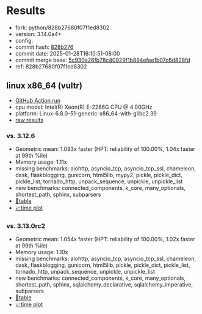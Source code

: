 # Results

- fork: python/828b27680f07f1ed8302
- version: 3.14.0a4+
- config: 
- commit hash: [828b276](https://github.com/python/cpython/commit/828b276)
- commit date: 2025-01-28T16:10:51-08:00
- commit merge base: [5c930a26fb78c40929f1b894efee1b07c6d828fd](https://github.com/python/cpython/commit/5c930a26fb78c40929f1b894efee1b07c6d828fd)
- ref: 828b27680f07f1ed8302

## linux x86_64 (vultr)

- [GitHub Action run](https://github.com/facebookexperimental/free-threading-benchmarking/actions/runs/13022081010)
- cpu model: Intel(R) Xeon(R) E-2286G CPU @ 4.00GHz
- platform: Linux-6.8.0-51-generic-x86_64-with-glibc2.39
- [raw results](bm-20250128-vultr-x86_64-python-828b27680f07f1ed8302-3.14.0a4%2B-828b276.json)

### vs. 3.12.6

- Geometric mean: 1.093x faster (HPT: reliability of 100.00%, 1.04x faster at 99th %ile)
- Memory usage: 1.11x
- missing benchmarks: aiohttp, asyncio_tcp, asyncio_tcp_ssl, chameleon, dask, flaskblogging, gunicorn, html5lib, mypy2, pickle, pickle_dict, pickle_list, tornado_http, unpack_sequence, unpickle, unpickle_list
- new benchmarks: connected_components, k_core, many_optionals, shortest_path, sphinx, subparsers
- [📄table](bm-20250128-vultr-x86_64-python-828b27680f07f1ed8302-3.14.0a4%2B-828b276-vs-3.12.6.md)
- [📈time plot](bm-20250128-vultr-x86_64-python-828b27680f07f1ed8302-3.14.0a4%2B-828b276-vs-3.12.6.svg)

### vs. 3.13.0rc2

- Geometric mean: 1.054x faster (HPT: reliability of 100.00%, 1.02x faster at 99th %ile)
- Memory usage: 1.10x
- missing benchmarks: aiohttp, asyncio_tcp, asyncio_tcp_ssl, chameleon, dask, flaskblogging, gunicorn, html5lib, pickle, pickle_dict, pickle_list, tornado_http, unpack_sequence, unpickle, unpickle_list
- new benchmarks: connected_components, k_core, many_optionals, shortest_path, sphinx, sqlalchemy_declarative, sqlalchemy_imperative, subparsers
- [📄table](bm-20250128-vultr-x86_64-python-828b27680f07f1ed8302-3.14.0a4%2B-828b276-vs-3.13.0rc2.md)
- [📈time plot](bm-20250128-vultr-x86_64-python-828b27680f07f1ed8302-3.14.0a4%2B-828b276-vs-3.13.0rc2.svg)

